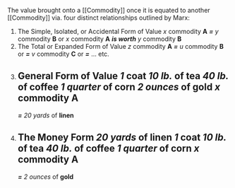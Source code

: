 The value brought onto a [[Commodity]] once it is equated to another [[Commodity]] via. four distinct relationships outlined by Marx:
1. The Simple, Isolated, or Accidental Form of Value
	*x* commodity **A** ***=*** *y* commodity **B**
	or
	*x* commodity **A** ***is worth*** *y* commodity **B**
2. The Total or Expanded Form of Value
	*z* commodity **A** ***=*** *u* commodity **B** or ***=*** *v* commodity **C** or ***=*** ... etc.
3. General Form of Value
	*1* **coat**
	*10 lb.* of **tea**
	*40 lb.* of **coffee**
	*1 quarter* of **corn**
	*2 ounces* of **gold**
	*x* commodity **A**
	------------------
	***=***
	*20 yards* of **linen**
4. The Money Form
	*20 yards* of **linen**
	*1* **coat**
	*10 lb.* of **tea**
	*40 lb.* of **coffee**
	*1 quarter* of **corn**
	*x* commodity **A**
	-------------------
	***=***
	*2 ounces* of **gold**